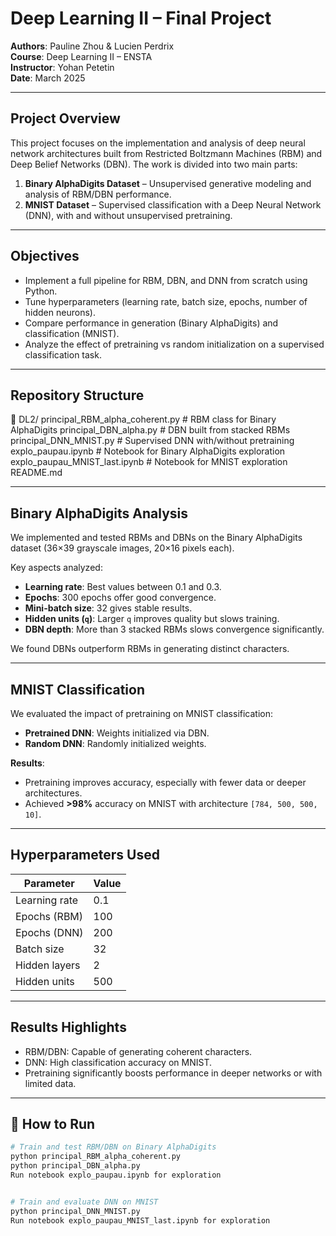 # Deep Learning II – Final Project  
**Authors**: Pauline Zhou & Lucien Perdrix  
**Course**: Deep Learning II – ENSTA  
**Instructor**: Yohan Petetin  
**Date**: March 2025

---

## Project Overview

This project focuses on the implementation and analysis of deep neural network architectures built from Restricted Boltzmann Machines (RBM) and Deep Belief Networks (DBN). The work is divided into two main parts:

1. **Binary AlphaDigits Dataset** – Unsupervised generative modeling and analysis of RBM/DBN performance.  
2. **MNIST Dataset** – Supervised classification with a Deep Neural Network (DNN), with and without unsupervised pretraining.

---

## Objectives

- Implement a full pipeline for RBM, DBN, and DNN from scratch using Python.  
- Tune hyperparameters (learning rate, batch size, epochs, number of hidden neurons).  
- Compare performance in generation (Binary AlphaDigits) and classification (MNIST).  
- Analyze the effect of pretraining vs random initialization on a supervised classification task.

---

## Repository Structure

📁 DL2/
principal_RBM_alpha_coherent.py      # RBM class for Binary AlphaDigits
principal_DBN_alpha.py               # DBN built from stacked RBMs
principal_DNN_MNIST.py               # Supervised DNN with/without pretraining
explo_paupau.ipynb                   # Notebook for Binary AlphaDigits exploration
explo_paupau_MNIST_last.ipynb        # Notebook for MNIST exploration
README.md 


---

## Binary AlphaDigits Analysis

We implemented and tested RBMs and DBNs on the Binary AlphaDigits dataset (36×39 grayscale images, 20×16 pixels each).

Key aspects analyzed:
- **Learning rate**: Best values between 0.1 and 0.3.
- **Epochs**: 300 epochs offer good convergence.
- **Mini-batch size**: 32 gives stable results.
- **Hidden units (`q`)**: Larger `q` improves quality but slows training.
- **DBN depth**: More than 3 stacked RBMs slows convergence significantly.

We found DBNs outperform RBMs in generating distinct characters.

---

## MNIST Classification

We evaluated the impact of pretraining on MNIST classification:

- **Pretrained DNN**: Weights initialized via DBN.
- **Random DNN**: Randomly initialized weights.

**Results**:
- Pretraining improves accuracy, especially with fewer data or deeper architectures.
- Achieved **>98%** accuracy on MNIST with architecture `[784, 500, 500, 10]`.

---

## Hyperparameters Used

| Parameter       | Value                  |
|-----------------|------------------------|
| Learning rate   | 0.1                    |
| Epochs (RBM)    | 100                    |
| Epochs (DNN)    | 200                    |
| Batch size      | 32                     |
| Hidden layers   | 2                      |
| Hidden units    | 500                    |

---

## Results Highlights

- RBM/DBN: Capable of generating coherent characters.
- DNN: High classification accuracy on MNIST.
- Pretraining significantly boosts performance in deeper networks or with limited data.

---

## 🚀 How to Run

```bash
# Train and test RBM/DBN on Binary AlphaDigits
python principal_RBM_alpha_coherent.py
python principal_DBN_alpha.py
Run notebook explo_paupau.ipynb for exploration


# Train and evaluate DNN on MNIST
python principal_DNN_MNIST.py
Run notebook explo_paupau_MNIST_last.ipynb for exploration

